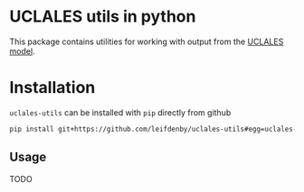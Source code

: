 # UCLALES utils in python

This package contains utilities for working with output from the [UCLALES
model](https://github.com/uclales/uclales).

# Installation

`uclales-utils` can be installed with `pip` directly from github

```bash
pip install git+https://github.com/leifdenby/uclales-utils#egg=uclales-utils
```

## Usage

TODO
